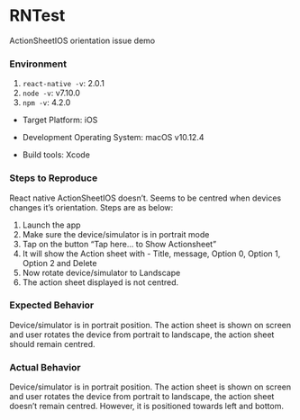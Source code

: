 # RNTest
ActionSheetIOS orientation issue demo

### Environment

1. `react-native -v`: 2.0.1
2. `node -v`: v7.10.0
3. `npm -v`: 4.2.0

- Target Platform: iOS

- Development Operating System: macOS v10.12.4

- Build tools: Xcode

### Steps to Reproduce

React native ActionSheetIOS doesn’t. Seems to be centred when devices changes it’s orientation.
Steps are as below:

1. Launch the app
2. Make sure the device/simulator is in portrait mode
3. Tap on the button “Tap here... to Show Actionsheet”
4. It will show the Action sheet with - Title, message, Option 0, Option 1, Option 2 and Delete 
5. Now rotate device/simulator to Landscape
6. The action sheet displayed is not centred.

### Expected Behavior

Device/simulator is in portrait position. The action sheet is shown on screen and user rotates the device from portrait to landscape, the action sheet should remain centred.

### Actual Behavior

Device/simulator is in portrait position. The action sheet is shown on screen and user rotates the device from portrait to landscape, the action sheet doesn’t remain centred. However, it is positioned towards left and bottom.
